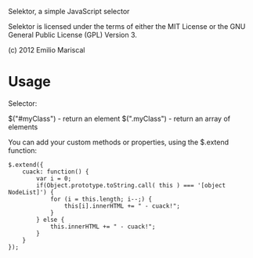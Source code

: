 Selektor, a simple JavaScript selector

Selektor is licensed under the terms of either the MIT License or the GNU General Public License (GPL) Version 3.

(c) 2012 Emilio Mariscal

# Usage

Selector:

$("#myClass") - return an element 
$(".myClass") - return an array of elements

You can add your custom methods or properties, using the $.extend function:

    $.extend({
        cuack: function() {
            var i = 0;
            if(Object.prototype.toString.call( this ) === '[object NodeList]') {
                for (i = this.length; i--;) {
                    this[i].innerHTML += " - cuack!";
                }
            } else {
                this.innerHTML += " - cuack!";                    
            }
        } 
    });
